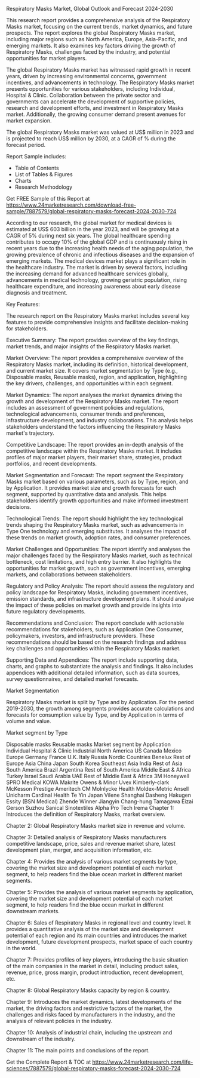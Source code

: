 Respiratory Masks Market, Global Outlook and Forecast 2024-2030

This research report provides a comprehensive analysis of the Respiratory Masks market, focusing on the current trends, market dynamics, and future prospects. The report explores the global Respiratory Masks market, including major regions such as North America, Europe, Asia-Pacific, and emerging markets. It also examines key factors driving the growth of Respiratory Masks, challenges faced by the industry, and potential opportunities for market players.

The global Respiratory Masks market has witnessed rapid growth in recent years, driven by increasing environmental concerns, government incentives, and advancements in technology. The Respiratory Masks market presents opportunities for various stakeholders, including Individual, Hospital & Clinic. Collaboration between the private sector and governments can accelerate the development of supportive policies, research and development efforts, and investment in Respiratory Masks market. Additionally, the growing consumer demand present avenues for market expansion.

The global Respiratory Masks market was valued at US$ million in 2023 and is projected to reach US$ million by 2030, at a CAGR of % during the forecast period.

Report Sample includes:
- Table of Contents
- List of Tables & Figures
- Charts
- Research Methodology

Get FREE Sample of this Report at https://www.24marketresearch.com/download-free-sample/7887579/global-respiratory-masks-forecast-2024-2030-724

According to our research, the global market for medical devices is estimated at US$ 603 billion in the year 2023, and will be growing at a CAGR of 5% during next six years. The global healthcare spending contributes to occupy 10% of the global GDP and is continuously rising in recent years due to the increasing health needs of the aging population, the growing prevalence of chronic and infectious diseases and the expansion of emerging markets. The medical devices market plays a significant role in the healthcare industry. The market is driven by several factors, including the increasing demand for advanced healthcare services globally, advancements in medical technology, growing geriatric population, rising healthcare expenditure, and increasing awareness about early disease diagnosis and treatment.

Key Features:

The research report on the Respiratory Masks market includes several key features to provide comprehensive insights and facilitate decision-making for stakeholders.

Executive Summary: The report provides overview of the key findings, market trends, and major insights of the Respiratory Masks market.

Market Overview: The report provides a comprehensive overview of the Respiratory Masks market, including its definition, historical development, and current market size. It covers market segmentation by Type (e.g., Disposable masks, Reusable masks), region, and application, highlighting the key drivers, challenges, and opportunities within each segment.

Market Dynamics: The report analyses the market dynamics driving the growth and development of the Respiratory Masks market. The report includes an assessment of government policies and regulations, technological advancements, consumer trends and preferences, infrastructure development, and industry collaborations. This analysis helps stakeholders understand the factors influencing the Respiratory Masks market's trajectory.

Competitive Landscape: The report provides an in-depth analysis of the competitive landscape within the Respiratory Masks market. It includes profiles of major market players, their market share, strategies, product portfolios, and recent developments.

Market Segmentation and Forecast: The report segment the Respiratory Masks market based on various parameters, such as by Type, region, and by Application. It provides market size and growth forecasts for each segment, supported by quantitative data and analysis. This helps stakeholders identify growth opportunities and make informed investment decisions.

Technological Trends: The report should highlight the key technological trends shaping the Respiratory Masks market, such as advancements in Type One technology and emerging substitutes. It analyses the impact of these trends on market growth, adoption rates, and consumer preferences.

Market Challenges and Opportunities: The report identify and analyses the major challenges faced by the Respiratory Masks market, such as technical bottleneck, cost limitations, and high entry barrier. It also highlights the opportunities for market growth, such as government incentives, emerging markets, and collaborations between stakeholders.

Regulatory and Policy Analysis: The report should assess the regulatory and policy landscape for Respiratory Masks, including government incentives, emission standards, and infrastructure development plans. It should analyse the impact of these policies on market growth and provide insights into future regulatory developments.

Recommendations and Conclusion: The report conclude with actionable recommendations for stakeholders, such as Application One Consumer, policymakers, investors, and infrastructure providers. These recommendations should be based on the research findings and address key challenges and opportunities within the Respiratory Masks market.

Supporting Data and Appendices: The report include supporting data, charts, and graphs to substantiate the analysis and findings. It also includes appendices with additional detailed information, such as data sources, survey questionnaires, and detailed market forecasts.

Market Segmentation

Respiratory Masks market is split by Type and by Application. For the period 2019-2030, the growth among segments provides accurate calculations and forecasts for consumption value by Type, and by Application in terms of volume and value.

Market segment by Type

Disposable masks
Reusable masks
Market segment by Application
Individual
Hospital & Clinic
Industrial
North America
US
Canada
Mexico
Europe
Germany
France
U.K.
Italy
Russia
Nordic Countries
Benelux
Rest of Europe
Asia
China
Japan
South Korea
Southeast Asia
India
Rest of Asia
South America
Brazil
Argentina
Rest of South America
Middle East & Africa
Turkey
Israel
Saudi Arabia
UAE
Rest of Middle East & Africa
3M
Honeywell
SPRO Medical
KOWA
Makrite
Owens & Minor
Uvex
Kimberly-clark
McKesson
Prestige Ameritech
CM
Molnlycke Health
Moldex-Metric
Ansell
Unicharm
Cardinal Health
Te Yin
Japan Vilene
Shanghai Dasheng
Hakugen
Essity (BSN Medical)
Zhende
Winner
Jiangyin Chang-hung
Tamagawa Eizai
Gerson
Suzhou Sanical
Sinotextiles
Alpha Pro Tech
Irema
Chapter 1: Introduces the definition of Respiratory Masks, market overview.

Chapter 2: Global Respiratory Masks market size in revenue and volume.

Chapter 3: Detailed analysis of Respiratory Masks manufacturers competitive landscape, price, sales and revenue market share, latest development plan, merger, and acquisition information, etc.

Chapter 4: Provides the analysis of various market segments by type, covering the market size and development potential of each market segment, to help readers find the blue ocean market in different market segments.

Chapter 5: Provides the analysis of various market segments by application, covering the market size and development potential of each market segment, to help readers find the blue ocean market in different downstream markets.

Chapter 6: Sales of Respiratory Masks in regional level and country level. It provides a quantitative analysis of the market size and development potential of each region and its main countries and introduces the market development, future development prospects, market space of each country in the world.

Chapter 7: Provides profiles of key players, introducing the basic situation of the main companies in the market in detail, including product sales, revenue, price, gross margin, product introduction, recent development, etc.

Chapter 8: Global Respiratory Masks capacity by region & country.

Chapter 9: Introduces the market dynamics, latest developments of the market, the driving factors and restrictive factors of the market, the challenges and risks faced by manufacturers in the industry, and the analysis of relevant policies in the industry.

Chapter 10: Analysis of industrial chain, including the upstream and downstream of the industry.

Chapter 11: The main points and conclusions of the report.

Get the Complete Report & TOC at https://www.24marketresearch.com/life-sciences/7887579/global-respiratory-masks-forecast-2024-2030-724
